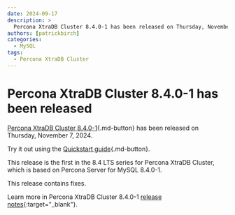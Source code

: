 ```yaml
---
date: 2024-09-17
description: >
  Percona XtraDB Cluster 8.4.0-1 has been released on Thursday, November 07, 2024.
authors: [patrickbirch]
categories:
  - MySQL
tags:
  - Percona XtraDB Cluster
---
```


# Percona XtraDB Cluster 8.4.0-1 has been released

<!-- more -->

[Percona XtraDB Cluster 8.4.0-1](https://docs.percona.com/percona-xtradb-cluster/8.4/){.md-button} has been released on Thursday, November 7, 2024.

Try it out using the [Quickstart guide](https://docs.percona.com/percona-xtradb-cluster/8.4/quickstart-overview.html){.md-button}.

This release is the first in the 8.4 LTS series for Percona XtraDB Cluster, which is based on Percona Server for MySQL 8.4.0-1.

This release contains fixes.

Learn more in Percona XtraDB Cluster 8.4.0-1 [release notes](https://docs.percona.com/percona-xtradb-cluster/8.4/release-notes/8.4.0-1.html){:target="_blank"}.

